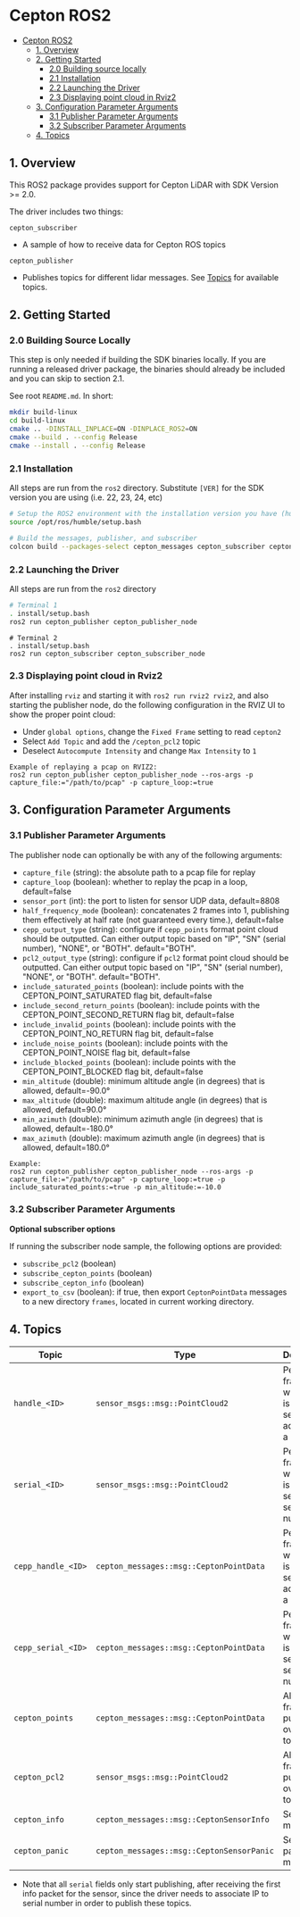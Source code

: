 # Cepton ROS2
- [Cepton ROS2](#cepton-ros2)
  - [1. Overview](#1-overview)
  - [2. Getting Started](#2-getting-started)
    - [2.0 Building source locally](#20-building-source-locally)
    - [2.1 Installation](#21-installation)
    - [2.2 Launching the Driver](#22-launching-the-driver)
    - [2.3 Displaying point cloud in Rviz2](#23-displaying-point-cloud-in-rviz2)
  - [3. Configuration Parameter Arguments](#3-configuration-parameter-arguments)
    - [3.1 Publisher Parameter Arguments](#31-publisher-parameter-arguments)
    - [3.2 Subscriber Parameter Arguments](#32-subscriber-parameter-arguments)
  - [4. Topics](#4-topics)

## 1. Overview

This ROS2 package provides support for Cepton LiDAR with SDK Version >= 2.0.

The driver includes two things:

`cepton_subscriber`
* A sample of how to receive data for Cepton ROS topics

`cepton_publisher`
* Publishes topics for different lidar messages. See [Topics](#4-topics) for available topics.

## 2. Getting Started
### 2.0 Building Source Locally

This step is only needed if building the SDK binaries locally. If you are running a released driver package, the binaries should already be included and you can skip to section 2.1.

See root `README.md`. In short:
```bash
mkdir build-linux
cd build-linux
cmake .. -DINSTALL_INPLACE=ON -DINPLACE_ROS2=ON
cmake --build . --config Release
cmake --install . --config Release
```

### 2.1 Installation
All steps are run from the `ros2` directory. Substitute `[VER]` for the SDK version you are using (i.e. 22, 23, 24, etc)
``` sh
# Setup the ROS2 environment with the installation version you have (humble example below)
source /opt/ros/humble/setup.bash

# Build the messages, publisher, and subscriber
colcon build --packages-select cepton_messages cepton_subscriber cepton_publisher
```
### 2.2 Launching the Driver

All steps are run from the `ros2` directory
```sh
# Terminal 1
. install/setup.bash
ros2 run cepton_publisher cepton_publisher_node
```
```
# Terminal 2
. install/setup.bash
ros2 run cepton_subscriber cepton_subscriber_node
```
### 2.3 Displaying point cloud in Rviz2
After installing `rviz` and starting it with `ros2 run rviz2 rviz2`, and also starting the publisher node, do the following configuration in the RVIZ UI to show the proper point cloud:

* Under `global options`, change the `Fixed Frame` setting to read `cepton2`
* Select `Add Topic` and add the `/cepton_pcl2` topic
* Deselect `Autocompute Intensity` and change `Max Intensity` to `1`
```
Example of replaying a pcap on RVIZ2: 
ros2 run cepton_publisher cepton_publisher_node --ros-args -p capture_file:="/path/to/pcap" -p capture_loop:=true
```

## 3. Configuration Parameter Arguments

### 3.1 Publisher Parameter Arguments
The publisher node can optionally be with any of the following arguments:
* `capture_file` (string): the absolute path to a pcap file for replay
* `capture_loop` (boolean): whether to replay the pcap in a loop, default=false
* `sensor_port` (int): the port to listen for sensor UDP data, default=8808
* `half_frequency_mode` (boolean): concatenates 2 frames into 1, publishing them effectively at half rate (not guaranteed every time.), default=false
* `cepp_output_type` (string): configure if `cepp_points` format point cloud should be outputted. Can either output topic based on "IP", "SN" (serial number), "NONE", or "BOTH". default="BOTH".
* `pcl2_output_type` (string): configure if `pcl2` format point cloud should be outputted. Can either output topic based on "IP", "SN" (serial number), "NONE", or "BOTH". default="BOTH".
* `include_saturated_points` (boolean): include points with the CEPTON_POINT_SATURATED flag bit, default=false
* `include_second_return_points` (boolean): include points with the CEPTON_POINT_SECOND_RETURN flag bit, default=false
* `include_invalid_points` (boolean): include points with the CEPTON_POINT_NO_RETURN flag bit, default=false
* `include_noise_points` (boolean): include points with the CEPTON_POINT_NOISE flag bit, default=false
* `include_blocked_points` (boolean): include points with the CEPTON_POINT_BLOCKED flag bit, default=false
* `min_altitude` (double): minimum altitude angle (in degrees) that is allowed, default=-90.0°
* `max_altitude` (double): maximum altitude angle (in degrees) that is allowed, default=90.0°
* `min_azimuth` (double): minimum azimuth angle (in degrees) that is allowed, default=-180.0°
* `max_azimuth` (double): maximum azimuth angle (in degrees) that is allowed, default=180.0°
```
Example:
ros2 run cepton_publisher cepton_publisher_node --ros-args -p capture_file:="/path/to/pcap" -p capture_loop:=true -p include_saturated_points:=true -p min_altitude:=-10.0
```

### 3.2 Subscriber Parameter Arguments
**Optional subscriber options**

If running the subscriber node sample, the following options are provided:
* `subscribe_pcl2` (boolean)
* `subscribe_cepton_points` (boolean)
* `subscribe_cepton_info` (boolean)
* `export_to_csv` (boolean): if true, then export `CeptonPointData` messages to a new directory `frames`, located in current working directory.

## 4. Topics
| Topic              | Type                                      | Description                                                             |
| ------------------ | ----------------------------------------- | ----------------------------------------------------------------------- |
| `handle_<ID>`      | `sensor_msgs::msg::PointCloud2`           | Per-sensor frame, where `<ID>` is the sensor's IP address as a `uint32` |
| `serial_<ID>`      | `sensor_msgs::msg::PointCloud2`           | Per-sensor frame, where `<ID>` is the sensor's serial number            |
| `cepp_handle_<ID>` | `cepton_messages::msg::CeptonPointData`   | Per-sensor frame, where `<ID>` is the sensor's IP address as a `uint32` |
| `cepp_serial_<ID>` | `cepton_messages::msg::CeptonPointData`   | Per-sensor frame, where `<ID>` is the sensor's serial number            |
| `cepton_points`    | `cepton_messages::msg::CeptonPointData`   | All sensor frames are published over this topic                         |
| `cepton_pcl2`      | `sensor_msgs::msg::PointCloud2`           | All sensor frames are published over this topic                         |
| `cepton_info`      | `cepton_messages::msg::CeptonSensorInfo`  | Sensor info messages                                                    |
| `cepton_panic`     | `cepton_messages::msg::CeptonSensorPanic` | Sensor panic messages                                                   |

* Note that all `serial` fields only start publishing, after receiving the first info packet for the sensor, since the driver needs to associate IP to serial number in order to publish these topics.
